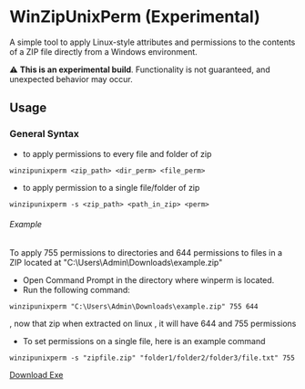 # WinZipUnixPerm (Experimental)

 A  simple tool to apply Linux-style attributes and permissions to the contents of a ZIP file directly from a Windows environment.  

⚠️ **This is an experimental build**. Functionality is not guaranteed, and unexpected behavior may occur.

## Usage

### General Syntax
- to apply permissions to every file and folder of zip
```
winzipunixperm <zip_path> <dir_perm> <file_perm>
```
- to apply permission to a single file/folder of zip
```
winzipunixperm -s <zip_path> <path_in_zip> <perm>
```

###### Example 
To apply 755 permissions to directories and 644 permissions to files in a ZIP located at "C:\Users\Admin\Downloads\example.zip"

- Open Command Prompt in the directory where winperm is located.
- Run the following command:
```
winzipunixperm "C:\Users\Admin\Downloads\example.zip" 755 644
```
, now that zip when extracted on linux , it will have 644 and 755 permissions

- To set permissions on a single file, here is an example command
```
winzipunixperm -s "zipfile.zip" "folder1/folder2/folder3/file.txt" 755
```
[Download Exe](https://github.com/rhythmcache/WinZipUnixPerm/releases/download/v1/winzipunixperm.exe)




